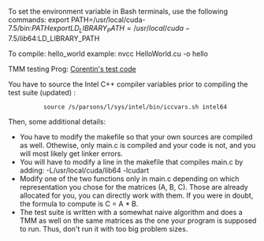 
To set the environment variable in Bash terminals, use the following commands:
    export PATH=/usr/local/cuda-7.5/bin:$PATH
    export LD_LIBRARY_PATH=/usr/local/cuda-7.5/lib64:$LD_LIBRARY_PATH
    
To compile: hello_world example:  nvcc HelloWorld.cu -o hello


TMM testing Prog: [Corentin's test code](https://github.com/cferr/tmm_tests.git)

  You have to source the Intel C++ compiler variables prior to compiling the test suite (updated) :
  
              source /s/parsons/l/sys/intel/bin/iccvars.sh intel64
 
 Then, some additional details:
   * You have to modify the makefile so that your own sources are compiled as well. Othewise, only main.c is compiled and your code is not, and you will most likely get linker errors.
   * You will have to modify a line in the makefile that compiles main.c by adding: -L/usr/local/cuda/lib64 -lcudart
   * Modify one of the two functions only in main.c depending on which representation you chose for the matrices (A, B, C).          Those are already allocated for you, you can directly work with them. If you were in doubt, the formula to compute is C = A * B.
   * The test suite is written with a somewhat naive algorithm and does a TMM as well on the same matrices as the one your   program is supposed to run. Thus, don't run it with too big problem sizes.


